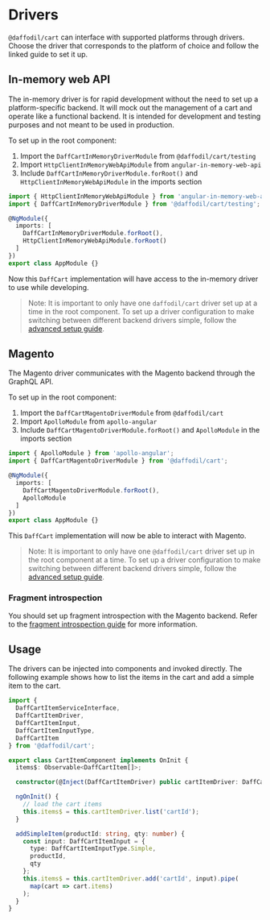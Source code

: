 # Drivers
`@daffodil/cart` can interface with supported platforms through drivers. Choose the driver that corresponds to the platform of choice and follow the linked guide to set it up.

## In-memory web API
The in-memory driver is for rapid development without the need to set up a platform-specific backend. It will mock out the management of a cart and operate like a functional backend. It is intended for development and testing purposes and not meant to be used in production.

To set up in the root component:
1. Import the `DaffCartInMemoryDriverModule` from `@daffodil/cart/testing`
2. Import `HttpClientInMemoryWebApiModule` from `angular-in-memory-web-api`
3. Include `DaffCartInMemoryDriverModule.forRoot()` and `HttpClientInMemoryWebApiModule` in the imports section

```ts
import { HttpClientInMemoryWebApiModule } from 'angular-in-memory-web-api';
import { DaffCartInMemoryDriverModule } from '@daffodil/cart/testing';

@NgModule({
  imports: [
    DaffCartInMemoryDriverModule.forRoot(),
    HttpClientInMemoryWebApiModule.forRoot()
  ]
})
export class AppModule {}
```

Now this `DaffCart` implementation will have access to the in-memory driver to use while developing.

> Note: It is important to only have one `daffodil/cart` driver set up at a time in the root component. To set up a driver configuration to make switching between different backend drivers simple, follow the [advanced setup guide](). <!-- TODO: add multiple drivers guide -->

## Magento
The Magento driver communicates with the Magento backend through the GraphQL API.

To set up in the root component:
1. Import the `DaffCartMagentoDriverModule` from `@daffodil/cart`
2. Import `ApolloModule` from `apollo-angular`
3. Include `DaffCartMagentoDriverModule.forRoot()` and `ApolloModule` in the imports section

```ts
import { ApolloModule } from 'apollo-angular';
import { DaffCartMagentoDriverModule } from '@daffodil/cart';

@NgModule({
  imports: [
    DaffCartMagentoDriverModule.forRoot(),
    ApolloModule
  ]
})
export class AppModule {}
```

This `DaffCart` implementation will now be able to interact with Magento.

> Note: It is important to only have one `@daffodil/cart` driver set up in the root component at a time. To set up a driver configuration to make switching between different backend drivers simple, follow the [advanced setup guide](). <!-- TODO: add multiple drivers guide -->

### Fragment introspection
You should set up fragment introspection with the Magento backend. Refer to the [fragment introspection guide](../../../../tools/builders/guides/fragment-introspection.md) for more information.

## Usage
The drivers can be injected into components and invoked directly. The following example shows how to list the items in the cart and add a simple item to the cart.

```ts
import {
  DaffCartItemServiceInterface,
  DaffCartItemDriver,
  DaffCartItemInput,
  DaffCartItemInputType,
  DaffCartItem
} from '@daffodil/cart';

export class CartItemComponent implements OnInit {
  items$: Observable<DaffCartItem[]>;

  constructor(@Inject(DaffCartItemDriver) public cartItemDriver: DaffCartItemServiceInterface) {}

  ngOnInit() {
    // load the cart items
    this.items$ = this.cartItemDriver.list('cartId');
  }

  addSimpleItem(productId: string, qty: number) {
    const input: DaffCartItemInput = {
      type: DaffCartItemInputType.Simple,
      productId,
      qty
    };
    this.items$ = this.cartItemDriver.add('cartId', input).pipe(
      map(cart => cart.items)
    );
  }
}
```
